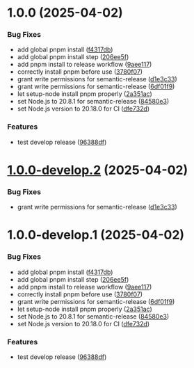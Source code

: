 # 1.0.0 (2025-04-02)


### Bug Fixes

* add global pnpm install ([f4317db](https://github.com/Lee-HaeKwang/vite-project/commit/f4317dba9bc664ff1618850157babb03b95035e8))
* add global pnpm install step ([206ee5f](https://github.com/Lee-HaeKwang/vite-project/commit/206ee5f903954a3312eb4e3670f3266e42394a29))
* add pnpm install to release workflow ([9aee117](https://github.com/Lee-HaeKwang/vite-project/commit/9aee1172e68a1d7345943af54d144845c75a2102))
* correctly install pnpm before use ([3780f07](https://github.com/Lee-HaeKwang/vite-project/commit/3780f07bd14f5c4d79334db23b0fde5cd9f506b8))
* grant write permissions for semantic-release ([d1e3c33](https://github.com/Lee-HaeKwang/vite-project/commit/d1e3c33a8f9c7261f9d2e6067d7f63b8c4f19e8e))
* grant write permissions for semantic-release ([6df01f9](https://github.com/Lee-HaeKwang/vite-project/commit/6df01f97c500bce2a5b87267615ac1979117f8d8))
* let setup-node install pnpm properly ([2a351ac](https://github.com/Lee-HaeKwang/vite-project/commit/2a351ac439a849743c8c6f5f93ed6766d0ae6ba2))
* set Node.js to 20.8.1 for semantic-release ([84580e3](https://github.com/Lee-HaeKwang/vite-project/commit/84580e39c110c6a08dd247191eb04003ab29d7d6))
* set Node.js version to 20.18.0 for CI ([dfe732d](https://github.com/Lee-HaeKwang/vite-project/commit/dfe732d2e8da4cedda55dcfe36dae95d8c39afce))


### Features

* test develop release ([96388df](https://github.com/Lee-HaeKwang/vite-project/commit/96388df88c8a8f74a30b0cf90a5c0c663e70f764))

# [1.0.0-develop.2](https://github.com/Lee-HaeKwang/vite-project/compare/v1.0.0-develop.1...v1.0.0-develop.2) (2025-04-02)


### Bug Fixes

* grant write permissions for semantic-release ([d1e3c33](https://github.com/Lee-HaeKwang/vite-project/commit/d1e3c33a8f9c7261f9d2e6067d7f63b8c4f19e8e))

# 1.0.0-develop.1 (2025-04-02)


### Bug Fixes

* add global pnpm install ([f4317db](https://github.com/Lee-HaeKwang/vite-project/commit/f4317dba9bc664ff1618850157babb03b95035e8))
* add global pnpm install step ([206ee5f](https://github.com/Lee-HaeKwang/vite-project/commit/206ee5f903954a3312eb4e3670f3266e42394a29))
* add pnpm install to release workflow ([9aee117](https://github.com/Lee-HaeKwang/vite-project/commit/9aee1172e68a1d7345943af54d144845c75a2102))
* correctly install pnpm before use ([3780f07](https://github.com/Lee-HaeKwang/vite-project/commit/3780f07bd14f5c4d79334db23b0fde5cd9f506b8))
* grant write permissions for semantic-release ([6df01f9](https://github.com/Lee-HaeKwang/vite-project/commit/6df01f97c500bce2a5b87267615ac1979117f8d8))
* let setup-node install pnpm properly ([2a351ac](https://github.com/Lee-HaeKwang/vite-project/commit/2a351ac439a849743c8c6f5f93ed6766d0ae6ba2))
* set Node.js to 20.8.1 for semantic-release ([84580e3](https://github.com/Lee-HaeKwang/vite-project/commit/84580e39c110c6a08dd247191eb04003ab29d7d6))
* set Node.js version to 20.18.0 for CI ([dfe732d](https://github.com/Lee-HaeKwang/vite-project/commit/dfe732d2e8da4cedda55dcfe36dae95d8c39afce))


### Features

* test develop release ([96388df](https://github.com/Lee-HaeKwang/vite-project/commit/96388df88c8a8f74a30b0cf90a5c0c663e70f764))
